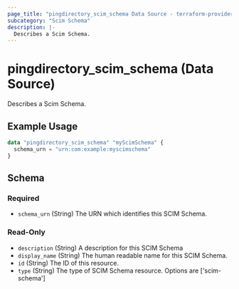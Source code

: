 ```yaml
---
page_title: "pingdirectory_scim_schema Data Source - terraform-provider-pingdirectory"
subcategory: "Scim Schema"
description: |-
  Describes a Scim Schema.
---
```


# pingdirectory_scim_schema (Data Source)

Describes a Scim Schema.

## Example Usage

```terraform
data "pingdirectory_scim_schema" "myScimSchema" {
  schema_urn = "urn:com:example:myscimschema"
}
```

<!-- schema generated by tfplugindocs -->
## Schema

### Required

- `schema_urn` (String) The URN which identifies this SCIM Schema.

### Read-Only

- `description` (String) A description for this SCIM Schema
- `display_name` (String) The human readable name for this SCIM Schema.
- `id` (String) The ID of this resource.
- `type` (String) The type of SCIM Schema resource. Options are ['scim-schema']

